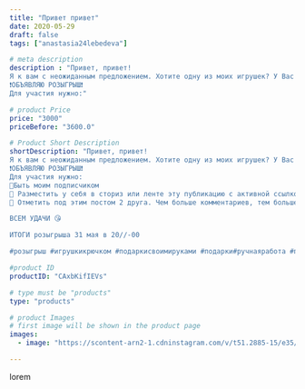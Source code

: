```yaml
---
title: "Привет привет"
date: 2020-05-29
draft: false
tags: ["anastasia24lebedeva"]

# meta description
description : "Привет, привет!
Я к вам с неожиданным предложением. Хотите одну из моих игрушек? У Вас есть шанс получить её бесплатно☺️.
❗ОБЪЯВЛЯЮ РОЗЫГРЫШ❗
Для участия нужно:"

# product Price
price: "3000"
priceBefore: "3600.0"

# Product Short Description
shortDescription: "Привет, привет!
Я к вам с неожиданным предложением. Хотите одну из моих игрушек? У Вас есть шанс получить её бесплатно☺️.
❗ОБЪЯВЛЯЮ РОЗЫГРЫШ❗
Для участия нужно:
🧶Быть моим подписчиком
🧶 Разместить у себя в сториз или ленте эту публикацию с активной ссылкой на меня
🧶 Отметить под этим постом 2 друга. Чем больше комментариев, тем больше шанс выиграть

ВСЕМ УДАЧИ 😘

ИТОГИ розыгрыша 31 мая в 20//-00

#розыгрыш #игрушкикрючком #подаркисвоимируками #подарки#ручнаяработа #плюшики #своимируками #подарки#ручнаяработа #градмастеров #хобби #ярмаркамастеров#длядевочек #игрушкикрючком #alisatoys #alisa_toys #handmade #grad_masterov"

#product ID
productID: "CAxbKifIEVs"

# type must be "products"
type: "products"

# product Images
# first image will be shown in the product page
images:
  - image: "https://scontent-arn2-1.cdninstagram.com/v/t51.2885-15/e35/101013198_1526181790883811_8291416633978106177_n.jpg?se=7&tp=1&_nc_ht=scontent-arn2-1.cdninstagram.com&_nc_cat=103&_nc_ohc=zIlR-RT4-G8AX96GG3O&ccb=7-4&oh=8a9641516620c00e9b90e1706435b82b&oe=60847069&ig_cache_key=MjMxOTc1NDc1NDU1MjUxMzkwMA%3D%3D.2-ccb7-4"

---
```

lorem
